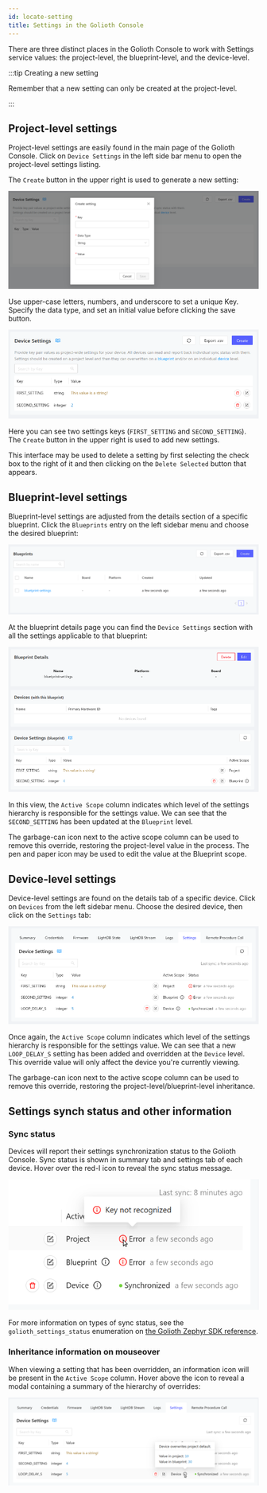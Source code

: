 ```yaml
---
id: locate-setting
title: Settings in the Golioth Console
---
```


There are three distinct places in the Golioth Console to work with Settings
service values: the project-level, the blueprint-level, and the device-level.

:::tip Creating a new setting

Remember that a new setting can only be created at the project-level.

:::

## Project-level settings

Project-level settings are easily found in the main page of the Golioth Console.
Click on `Device Settings` in the left side bar menu to open the project-level
settings listing.

The `Create` button in the upper right is used to generate a new setting:

![Create new setting modal](./assets/create-setting-modal.png)

Use upper-case letters, numbers, and underscore to set a unique Key. Specify the
data type, and set an initial value before clicking the save button.

![Listing Project-level settings](./assets/listing-project-level-settings.png)

Here you can see two settings keys (`FIRST_SETTING` and `SECOND_SETTING`). The
`Create` button in the upper right is used to add new settings.

This interface may be used to delete a setting by first selecting the check box
to the right of it and then clicking on the `Delete Selected` button that
appears.

## Blueprint-level settings

Blueprint-level settings are adjusted from the details section of a specific
blueprint. Click the `Blueprints` entry on the left sidebar menu and choose the
desired blueprint:

![Blueprints](./assets/blueprint-listing.png)

At the blueprint details page you can find the `Device Settings` section with
all the settings applicable to that blueprint:

![Listing Blueprint-level settings](./assets/listing-blueprint-level-settings.png)

In this view, the `Active Scope` column indicates which level of the settings
hierarchy is responsible for the settings value. We can see that the
`SECOND_SETTING` has been updated at the `Blueprint` level.

The garbage-can icon next to the active scope column can be used to remove this
override, restoring the project-level value in the process. The pen and paper
icon may be used to edit the value at the Blueprint scope.

## Device-level settings

Device-level settings are found on the details tab of a specific device. Click
on `Devices` from the left sidebar menu. Choose the desired device, then click
on the `Settings` tab:

![Listing Device-level settings](./assets/listing-device-level-settings.png)

Once again, the `Active Scope` column indicates which level of the settings
hierarchy is responsible for the settings value. We can see that a new
`LOOP_DELAY_S` setting has been added and overridden at the `Device` level. This
override value will only affect the device you're currently viewing.

The garbage-can icon next to the active scope column can be used to remove this
override, restoring the project-level/blueprint-level inheritance.

## Settings synch status and other information

### Sync status

Devices will report their settings synchronization status to the Golioth
Console. Sync status is shown in summary tab and settings tab of each device.
Hover over the red-I icon to reveal the sync status message.

![Settings sync status](./assets/sync-status.png)

For more information on types of sync status, see the `golioth_settings_status`
enumeration on [the Golioth Zephyr SDK
reference](https://zephyr-sdk-docs.golioth.io/group__golioth__settings.html).

### Inheritance information on mouseover

When viewing a setting that has been overridden, an information icon will be
present in the `Active Scope` column. Hover above the icon to reveal a modal
containing a summary of the hierarchy of overrides:

![Hierarchy of overrides](./assets/overrides-hierarchy.png)
